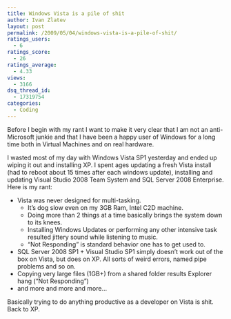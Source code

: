 ```yaml
---
title: Windows Vista is a pile of shit
author: Ivan Zlatev
layout: post
permalink: /2009/05/04/windows-vista-is-a-pile-of-shit/
ratings_users:
  - 6
ratings_score:
  - 26
ratings_average:
  - 4.33
views:
  - 3166
dsq_thread_id:
  - 17319754
categories:
  - Coding
---
```

Before I begin with my rant I want to make it very clear that I am not an anti-Microsoft junkie and that I have been a happy user of Windows for a long time both in Virtual Machines and on real hardware.

I wasted most of my day with Windows Vista SP1 yesterday and ended up wiping it out and installing XP. I spent ages updating a fresh Vista install (had to reboot about 15 times after each windows update), installing and updating Visual Studio 2008 Team System and SQL Server 2008 Enterprise. Here is my rant:

  * Vista was never designed for multi-tasking. 
      * It&#8217;s dog slow even on my 3GB Ram, Intel C2D machine.
      * Doing more than 2 things at a time basically brings the system down to its knees.
      * Installing Windows Updates or performing any other intensive task resulted jittery sound while listening to music.
      * &#8220;Not Responding&#8221; is standard behavior one has to get used to.
  * SQL Server 2008 SP1 + Visual Studio SP1 simply doesn&#8217;t work out of the box on Vista, but does on XP. All sorts of weird errors, named pipe problems and so on.
  * Copying very large files (1GB+) from a shared folder results Explorer hang (&#8220;Not Responding&#8221;)
  * and more and more and more&#8230;

Basically trying to do anything productive as a developer on Vista is shit. Back to XP.